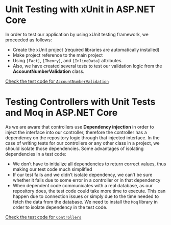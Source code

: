 
# Unit Testing with xUnit in ASP.NET Core
In order to test our application by using xUnit testing framework, we proceeded as follows: 
 - Create the xUnit project (required libraries are automatically installed)
 - Make project reference to the main project
 - Using `[Fact]`, `[Theory]`, and `[InlineData]` attributes. 
 - Also, we have created several tests to test our validation logic from the **AccountNumberValidation** class.
   
[Check the test code for `AccountNumberValidation`](https://github.com/fsmaili77/UnitTesting/commit/45a8dd926c5e917428c67365e5d5237d4136faee)

# Testing Controllers with Unit Tests and Moq in ASP.NET Core
As we are aware that controllers use **Dependency injection** in order to inject the interface into our controller, therefore the controller has a dependency on the repository logic through that injected interface.
In the case of writing tests for our controllers or any other class in a project, we should isolate those dependencies.
Some advantages of isolating dependencies in a test code:
 - We don’t have to initialize all dependencies to return correct values, thus making our test code much simplified
 - If our test fails and we didn’t isolate dependency, we can’t be sure whether it fails due to some error in a controller or in that dependency
 - When dependent code communicates with a real database, as our repository does, the test code could take more time to execute. This can happen due to connection issues or simply due to the time needed to fetch the data from the database.
We need to install the `Moq` library in order to isolate dependency in the test code.

[Check the test code for `Controllers`](https://github.com/fsmaili77/UnitTesting/commit/b3c7f261cdf7451e647a1f065db574d3158167ab)




